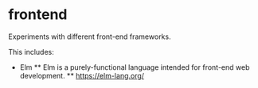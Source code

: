# frontend
Experiments with different front-end frameworks.

This includes:
* Elm
  ** Elm is a purely-functional language intended for front-end web development.
  ** https://elm-lang.org/
